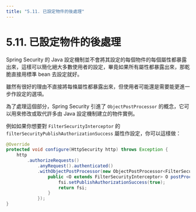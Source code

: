 ```yaml
---
title: "5.11. 已設定物件的後處理"
---
```


# 5.11. 已設定物件的後處理

Spring Security 的 Java 設定機制並不會將其設定的每個物件的每個屬性都暴露出來，這樣可以簡化絕大多數使用者的設定，畢竟如果所有屬性都暴露出來，那乾脆直接用標準 bean 去設定就好。

雖然有很好的理由不直接將每條屬性都暴露出來，但使用者可能還是需要能更進一步作設定的選項。

為了處理這個部分，Spring Security 引進了 `ObjectPostProcessor` 的概念，它可以用來修改或取代許多由 Java 設定機制建立的物件實例。

例如如果你想要對 `FilterSecurityInterceptor` 的 `filterSecurityPublishAuthorizationSuccess` 屬性作設定，你可以這樣做：

```java
@Override
protected void configure(HttpSecurity http) throws Exception {
	http
		.authorizeRequests()
			.anyRequest().authenticated()
			.withObjectPostProcessor(new ObjectPostProcessor<FilterSecurityInterceptor>() {
				public <O extends FilterSecurityInterceptor> O postProcess(O fsi) {
					fsi.setPublishAuthorizationSuccess(true);
					return fsi;
				}
			});
}
```